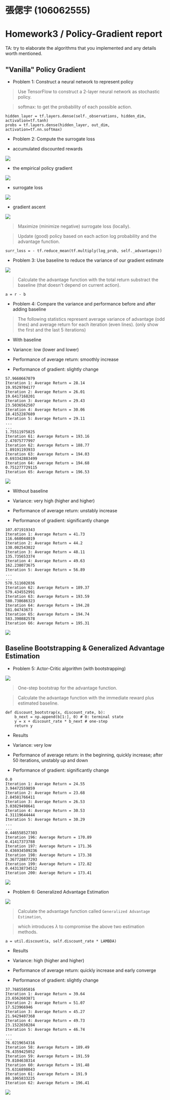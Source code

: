 # 張偲宇 (106062555)

# Homework3 / Policy-Gradient report

TA: try to elaborate the algorithms that you implemented and any details worth mentioned.

## "Vanilla" Policy Gradient

* Problem 1: Construct a neural network to represent policy

> Use TensorFlow to construct a 2-layer neural network as stochastic policy.

> softmax: to get the probability of each possible action.

```
hidden_layer = tf.layers.dense(self._observations, hidden_dim, activation=tf.tanh)
probs = tf.layers.dense(hidden_layer, out_dim, activation=tf.nn.softmax)
```


* Problem 2: Compute the surrogate loss

- accumulated discounted rewards

<img src="imgs/discount_cumsum.png"/>

- the empirical policy gradient

<img src="imgs/policy_gradient.png"/>

- surrogate loss

<img src="imgs/surr_loss.png"/>

- gradient ascent

<img src="imgs/gradient_ascent.png"/>

> Maximize (minimize negative) surrogate loss (locally).

> Update (good) policy based on each action log probability and the advantage function.

```
surr_loss = - tf.reduce_mean(tf.multiply(log_prob, self._advantages))
```


* Problem 3: Use baseline to reduce the variance of our gradient estimate

<img src="imgs/substract_baseline.png"/>

> Calculate the advantage function with the total return substract the baseline (that doesn't depend on current action).

```
a = r - b
```


* Problem 4: Compare the variance and performance before and after adding baseline

> The following statistics represent average variance of advantage (odd lines) and average return for each iteration (even lines). (only show the first and the last 5 iterations)

- With baseline

+ Variance: low (lower and lower)

+ Performance of average return: smoothly increase

+ Performance of gradient: slightly change

```
57.9660667079
Iteration 1: Average Return = 28.14
19.9529704177
Iteration 2: Average Return = 26.01
19.6417168201
Iteration 3: Average Return = 29.43
23.5036562507
Iteration 4: Average Return = 30.06
18.4152287689
Iteration 5: Average Return = 29.11
...
...
1.75511975825
Iteration 61: Average Return = 193.16
2.47075777997
Iteration 62: Average Return = 188.77
1.89191193933
Iteration 63: Average Return = 194.03
0.693342883499
Iteration 64: Average Return = 194.68
0.751277729115
Iteration 65: Average Return = 196.53
```

<img src="imgs/result_vanilla_with_baseline.png"/>

- Without baseline

+ Variance: very high (higher and higher)

+ Performance of average return: unstably increase

+ Performance of gradient: significantly change

```
107.071919343
Iteration 1: Average Return = 41.73
116.660044019
Iteration 2: Average Return = 44.2
130.082543022
Iteration 3: Average Return = 48.11
135.735653374
Iteration 4: Average Return = 49.63
162.238073675
Iteration 5: Average Return = 56.89
...
...
570.511602036
Iteration 62: Average Return = 189.37
579.434552991
Iteration 63: Average Return = 193.59
580.738686323
Iteration 64: Average Return = 194.28
581.04743673
Iteration 65: Average Return = 194.74
583.390882578
Iteration 66: Average Return = 195.31
```

<img src="imgs/result_vanilla_without_baseline.png"/>



## Baseline Bootstrapping & Generalized Advantage Estimation

* Problem 5: Actor-Critic algorithm (with bootstrapping)

<img src="imgs/i-step_discount_bootstrap.png"/>

> One-step bootstrap for the advantage function.

> Calculate the advantage function with the immediate reward plus estimated baseline.

```
def discount_bootstrap(x, discount_rate, b):
	b_next = np.append(b[1:], 0) # 0: terminal state
	y = x + discount_rate * b_next # one-step
	return y
```

- Results

+ Variance: very low

+ Performance of average return: in the beginning, quickly increase; after 50 iterations, unstably up and down

+ Performance of gradient: significantly change

```
0.0
Iteration 1: Average Return = 24.55
3.94472559859
Iteration 2: Average Return = 23.68
2.84581766411
Iteration 3: Average Return = 26.53
3.03829498641
Iteration 4: Average Return = 30.53
4.31119644444
Iteration 5: Average Return = 30.29
...
...
0.446558527303
Iteration 196: Average Return = 170.89
0.41417373788
Iteration 197: Average Return = 171.36
0.436934509236
Iteration 198: Average Return = 173.38
0.367728877293
Iteration 199: Average Return = 172.82
0.443138734512
Iteration 200: Average Return = 173.41
```

<img src="imgs/result_one_step_bootstrap.png"/>


* Problem 6: Generalized Advantage Estimation

<img src="imgs/GAE.png"/>

> Calculate the advantage function called `Generalized Advantage Estimation`,

> which introduces $\lambda$ to compromise the above two estimation methods.

```
a = util.discount(a, self.discount_rate * LAMBDA)
```

- Results

+ Variance: high (higher and higher)

+ Performance of average return: quickly increase and early converge

+ Performance of gradient: slightly change

```
37.7685505016
Iteration 1: Average Return = 39.64
23.6562603871
Iteration 2: Average Return = 51.07
17.523966946
Iteration 3: Average Return = 45.27
21.9429407368
Iteration 4: Average Return = 49.73
23.1522650284
Iteration 5: Average Return = 46.74
...
...
76.0219654316
Iteration 58: Average Return = 189.49
76.4359425052
Iteration 59: Average Return = 191.59
79.8104638314
Iteration 60: Average Return = 191.48
75.6316898043
Iteration 61: Average Return = 191.9
80.1065833225
Iteration 62: Average Return = 196.41
```

<img src="imgs/result_GAE.png"/>
